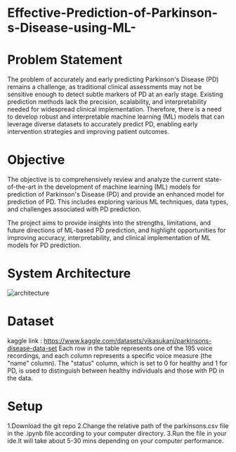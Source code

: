 # Effective-Prediction-of-Parkinson-s-Disease-using-ML-

# Problem Statement
The problem of accurately and early predicting Parkinson's Disease (PD) remains a challenge, as traditional clinical assessments may not be sensitive enough to detect subtle markers of PD at an early stage. Existing prediction methods lack the precision, scalability, and interpretability needed for widespread clinical implementation. Therefore, there is a need to develop robust and interpretable machine learning (ML) models that can leverage diverse datasets to accurately predict PD, enabling early intervention strategies and improving patient outcomes.

# Objective
The objective is to comprehensively review and analyze the current state-of-the-art in the development of machine learning (ML) models for prediction of Parkinson's Disease (PD) and provide an enhanced model for prediction of PD. This includes exploring various ML techniques, data types, and challenges associated with PD prediction.

The project aims to provide insights into the strengths, limitations, and future directions of ML-based PD prediction, and highlight opportunities for improving accuracy, interpretability, and clinical implementation of ML models for PD prediction.

# System Architecture
![architecture](https://github.com/Adarsh1342/Effective-Prediction-of-Parkinson-s-Disease-using-ML-/assets/90342434/55d004e2-1623-44d3-8ad4-5f78df4e0428)

# Dataset
kaggle link : https://www.kaggle.com/datasets/vikasukani/parkinsons-disease-data-set
Each row in the table represents one of the 195 voice recordings, and each column represents a specific voice measure (the "name" column). The "status" column, which is set to 0 for healthy and 1 for PD, is used to distinguish between healthy individuals and those with PD in the data.

# Setup
1.Download the git repo
2.Change the relative path of the parkinsons.csv file in the .ipynb file according to your computer directory.
3.Run the file in your ide.It will take about 5-30 mins depending on your computer performance.
